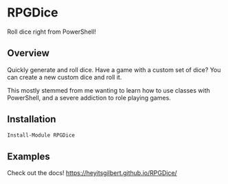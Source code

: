 # RPGDice

Roll dice right from PowerShell!

## Overview

Quickly generate and roll dice. Have a game with a custom set of dice? You can
create a new custom dice and roll it.

This mostly stemmed from me wanting to learn how to use classes with PowerShell,
and a severe addiction to role playing games.

## Installation

```powershell
Install-Module RPGDice
```

## Examples

Check out the docs! <https://heyitsgilbert.github.io/RPGDice/>
